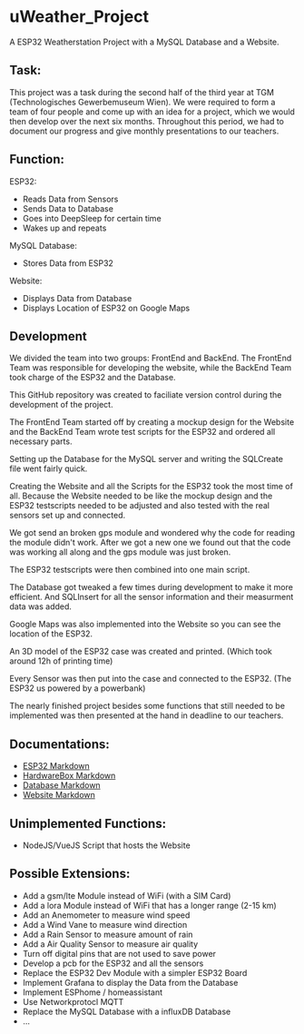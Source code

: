 # uWeather_Project

A ESP32 Weatherstation Project with a MySQL Database and a Website.

## Task: 

This project was a task during the second half of the third year at TGM (Technologisches Gewerbemuseum Wien). We were required to form a team of four people and come up with an idea for a project, which we would then develop over the next six months. Throughout this period, we had to document our progress and give monthly presentations to our teachers.

## Function:

ESP32:
- Reads Data from Sensors
- Sends Data to Database
- Goes into DeepSleep for certain time
- Wakes up and repeats 

MySQL Database:
- Stores Data from ESP32

Website:
- Displays Data from Database
- Displays Location of ESP32 on Google Maps

## Development

We divided the team into two groups: FrontEnd and BackEnd. The FrontEnd Team was responsible for developing the website, while the BackEnd Team took charge of the ESP32 and the Database. 

This GitHub repository was created to faciliate version control during the development of the project.

The FrontEnd Team started off by creating a mockup design for the Website and the BackEnd Team wrote test scripts for the ESP32 and ordered all necessary parts.

Setting up the Database for the MySQL server and writing the SQLCreate file went fairly quick.

Creating the Website and all the Scripts for the ESP32 took the most time of all. Because the Website needed to be like the mockup design and the ESP32 testscripts needed to be adjusted and also tested with the real sensors set up and connected. 

We got send an broken gps module and wondered why the code for reading the module didn't work. After we got a new one we found out that the code was working all along and the gps module was just broken.

The ESP32 testscripts were then combined into one main script.

The Database got tweaked a few times during development to make it more efficient. And SQLInsert for all the sensor information and their measurment data was added.

Google Maps was also implemented into the Website so you can see the location of the ESP32.

An 3D model of the ESP32 case was created and printed. (Which took around 12h of printing time)

Every Sensor was then put into the case and connected to the ESP32. (The ESP32 us powered by a powerbank)

The nearly finished project besides some functions that still needed to be implemented was then presented at the hand in deadline to our teachers.

## Documentations:

- [ESP32 Markdown](https://github.com/lstranskyTGM/uWeather/tree/main/ESP32)
- [HardwareBox Markdown](https://github.com/lstranskyTGM/uWeather/tree/main/HardwareBox)
- [Database Markdown](https://github.com/lstranskyTGM/uWeather/tree/main/Database)
- [Website Markdown](https://github.com/lstranskyTGM/uWeather/tree/main/Website)

## Unimplemented Functions:

- NodeJS/VueJS Script that hosts the Website

## Possible Extensions:

- Add a gsm/lte Module instead of WiFi (with a SIM Card)
- Add a lora Module instead of WiFi that has a longer range (2-15 km)
- Add an Anemometer to measure wind speed
- Add a Wind Vane to measure wind direction
- Add a Rain Sensor to measure amount of rain
- Add a Air Quality Sensor to measure air quality
- Turn off digital pins that are not used to save power
- Develop a pcb for the ESP32 and all the sensors
- Replace the ESP32 Dev Module with a simpler ESP32 Board
- Implement Grafana to display the Data from the Database
- Implement ESPhome / homeassistant
- Use Networkprotocl MQTT
- Replace the MySQL Database with a influxDB Database
- ...










